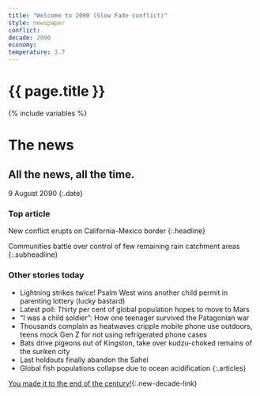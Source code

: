 ```yaml
---
title: "Welcome to 2090 (Slow Fade conflict)"
style: newspaper
conflict: 
decade: 2090
economy: 
temperature: 3.7
---
```


<h1>{{ page.title }}</h1>

{% include variables %}
# The news

## All the news, all the time.

9 August 2090
{:.date}

### Top article

New conflict erupts on California-Mexico border
{:.headline}

Communities battle over control of few remaining rain catchment areas
{:.subheadline}

### Other stories today

- Lightning strikes twice! Psalm West wins another child permit in parenting lottery (lucky bastard)
- Latest poll: Thirty per cent of global population hopes to move to Mars
- “I was a child soldier”: How one teenager survived the Patagonian war
- Thousands complain as heatwaves cripple mobile phone use outdoors, teens mock Gen Z for not using refrigerated phone cases
- Bats drive pigeons out of Kingston, take over kudzu-choked remains of the sunken city
- Last holdouts finally abandon the Sahel
- Global fish populations collapse due to ocean acidification
{:.articles}

[You made it to the end of the century!](ending_2100-slow-fade.html){:.new-decade-link}

